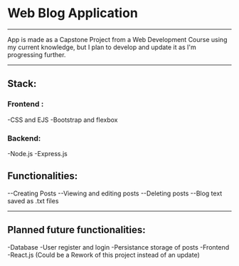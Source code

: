 # Web Blog Application

---

App is made as a Capstone Project from a Web Development Course using my current knowledge, but I plan to develop and update it as I'm progressing further. 

--- 

## Stack:
### Frontend :

-CSS and EJS
-Bootstrap and flexbox 

### Backend:

-Node.js
-Express.js

## Functionalities:

--Creating Posts
--Viewing and editing posts
--Deleting posts
--Blog text saved as .txt files 

---

## Planned future functionalities:

-Database
	-User register and login 
	-Persistance storage of posts
-Frontend
	-React.js (Could be a Rework of this project instead of an update)

